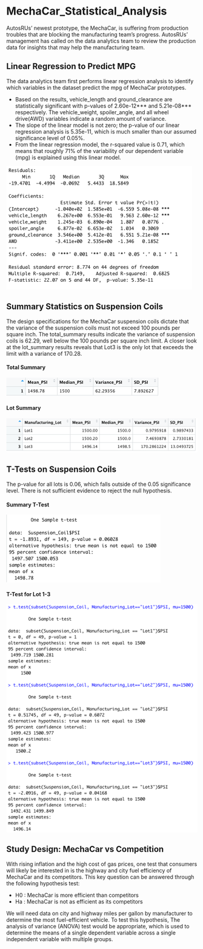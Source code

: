 # MechaCar_Statistical_Analysis

AutosRUs’ newest prototype, the MechaCar, is suffering from production troubles that are blocking the manufacturing team’s progress. AutosRUs’ management has called on the data analytics team to review the production data for insights that may help the manufacturing team.

## Linear Regression to Predict MPG

The data analytics team first performs linear regression analysis to identify which variables in the dataset predict the mpg of MechaCar prototypes.
 - Based on the results, vehicle_length and ground_clearance are statistically significant with p-values of 2.60e-12*** and 5.21e-08*** respectively. The vehicle_weight, spoiler_angle, and all wheel drive(AWD) variables indicate a random amount of variance.
 - The slope of the linear model is not zero; the p-value of our linear regression analysis is 5.35e-11, which is much smaller than our assumed significance level of 0.05%.
 - From the linear regression model, the r-squared value is 0.71, which means that roughly 71% of the variability of our dependent variable (mpg) is explained using this linear model.

![](https://github.com/AB3478/MechaCar_Statistical_Analysis/blob/d69d95d415f93a8465979bd1c0d4baf84809428f/Resources/Linear_Regression.png)

## Summary Statistics on Suspension Coils
The design specifications for the MechaCar suspension coils dictate that the variance of the suspension coils must not exceed 100 pounds per square inch. The total_summary results indicate the variance of suspension coils is 62.29, well below the 100 pounds per square inch limit. A closer look at the lot_summary results reveals that Lot3 is the only lot that exceeds the limit with a variance of 170.28.

#### Total Summary
![](https://github.com/AB3478/MechaCar_Statistical_Analysis/blob/c266299225209c3932b4d91c2b2f353e66f571a6/Resources/Total_Summary.png)

#### Lot Summary
![](https://github.com/AB3478/MechaCar_Statistical_Analysis/blob/c266299225209c3932b4d91c2b2f353e66f571a6/Resources/Lot_Summary.png)

## T-Tests on Suspension Coils
The p-value for all lots is 0.06, which falls outside of the 0.05 significance level. There is not sufficient evidence to reject the  null hypothesis.

#### Summary T-Test
![](https://github.com/AB3478/MechaCar_Statistical_Analysis/blob/29fb04e7f2593bc53f18c6efa4412c3b1fb80856/Resources/t_test.png)

#### T-Test for Lot 1-3
![](https://github.com/AB3478/MechaCar_Statistical_Analysis/blob/29fb04e7f2593bc53f18c6efa4412c3b1fb80856/Resources/Lot_t_test.png)

## Study Design: MechaCar vs Competition
With rising inflation and the high cost of gas prices, one test that consumers will likely be interested in is the highway and city fuel efficiency of MechaCar and its competitors. This key question can be answered through the following hypothesis test:
-	H0 : MechaCar is more efficient than competitors
-	Ha : MechaCar is not as efficient as its competitors

We will need data on city and highway miles per gallon by manufacturer to determine the most fuel-efficient vehicle. To test this hypothesis, The analysis of variance (ANOVA) test would be appropriate, which is used to determine the means of a single dependent variable across a single independent variable with multiple groups.


